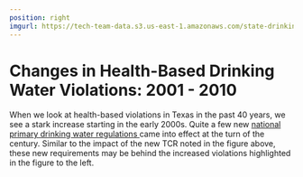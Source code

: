 ```yaml
---
position: right
imgurl: https://tech-team-data.s3.us-east-1.amazonaws.com/state-drinking-water/TX/figures/tx_bridge_viol_3.png
---
```

<meta http-equiv="Content-Type" content="text/html;charset=utf-8" />

# Changes in Health-Based Drinking Water Violations: 2001 - 2010

When we look at health-based violations in Texas in the past 40 years, 
we see a stark increase starting in the early 2000s. Quite a few new 
<a href="https://www.epa.gov/dwreginfo/drinking-water-regulations" target="_blank"> national primary drinking water regulations </a>
came into effect at the turn of the century. Similar to the impact of the new 
TCR noted in the figure above, these new requirements may be behind the 
increased violations highlighted in the figure to the left.
